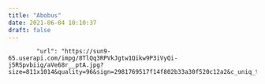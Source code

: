 ```yaml
---
title: "Abobus"
date: 2021-06-04 10:10:37
draft: false
---
```


            "url": "https://sun9-65.userapi.com/impg/8TlQq3RPVkJgtw1Qikw9P3iVyQi-j5RSpvbiig/aVe68r__ptA.jpg?size=811x1014&quality=96&sign=2981769517f14f802b33a30f520c12a2&c_uniq_tag=zhHGIrKRMXTZ7FWcRlwwUxIwPg_Qt7y1s0VF2y0cjok&type=album",
